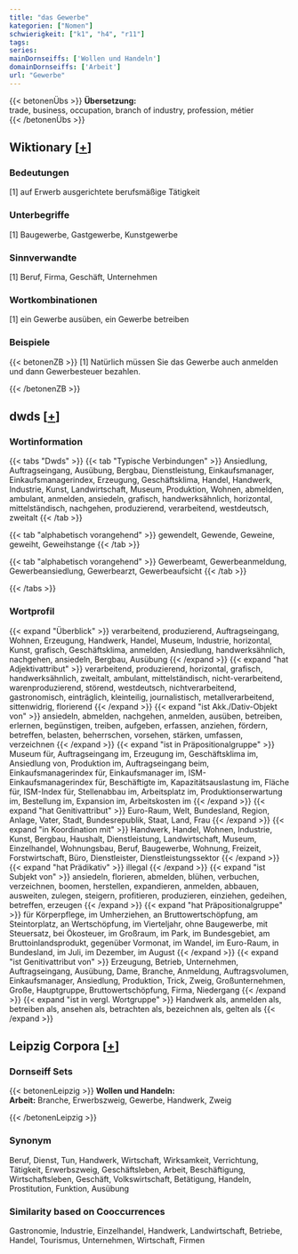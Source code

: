 ```yaml
---
title: "das Gewerbe"
kategorien: ["Nomen"]
schwierigkeit: ["k1", "h4", "r11"]
tags:
series:
mainDornseiffs: ['Wollen und Handeln']
domainDornseiffs: ['Arbeit']
url: "Gewerbe"
---
```


{{< betonenÜbs >}}
**Übersetzung:**  
trade, business, occupation, branch of industry, profession, métier  
{{< /betonenÜbs >}}

## Wiktionary [[+](https://de.wiktionary.org/wiki/Gewerbe)]

### Bedeutungen
[1] auf Erwerb ausgerichtete berufsmäßige Tätigkeit  

### Unterbegriffe
[1] Baugewerbe, Gastgewerbe, Kunstgewerbe  

### Sinnverwandte
[1] Beruf, Firma, Geschäft, Unternehmen  

### Wortkombinationen
[1] ein Gewerbe ausüben, ein Gewerbe betreiben  

### Beispiele
{{< betonenZB >}}
[1] Natürlich müssen Sie das Gewerbe auch anmelden und dann Gewerbesteuer bezahlen.  

{{< /betonenZB >}}


## dwds [[+](https://www.dwds.de/wb/Gewerbe)]

### Wortinformation
{{< tabs "Dwds" >}}
{{< tab "Typische Verbindungen" >}}
Ansiedlung, Auftragseingang, Ausübung, Bergbau, Dienstleistung, Einkaufsmanager, Einkaufsmanagerindex, Erzeugung, Geschäftsklima, Handel, Handwerk, Industrie, Kunst, Landwirtschaft, Museum, Produktion, Wohnen, abmelden, ambulant, anmelden, ansiedeln, grafisch, handwerksähnlich, horizontal, mittelständisch, nachgehen, produzierend, verarbeitend, westdeutsch, zweitalt
{{< /tab >}}

{{< tab "alphabetisch vorangehend" >}}
gewendelt, Gewende, Geweine, geweiht, Geweihstange
{{< /tab >}}

{{< tab "alphabetisch vorangehend" >}}
Gewerbeamt, Gewerbeanmeldung, Gewerbeansiedlung, Gewerbearzt, Gewerbeaufsicht
{{< /tab >}}

{{< /tabs >}}

### Wortprofil
{{< expand "Überblick" >}} verarbeitend, produzierend, Auftragseingang, Wohnen, Erzeugung, Handwerk, Handel, Museum, Industrie, horizontal, Kunst, grafisch, Geschäftsklima, anmelden, Ansiedlung, handwerksähnlich, nachgehen, ansiedeln, Bergbau, Ausübung {{< /expand >}}
{{< expand "hat Adjektivattribut" >}} verarbeitend, produzierend, horizontal, grafisch, handwerksähnlich, zweitalt, ambulant, mittelständisch, nicht-verarbeitend, warenproduzierend, störend, westdeutsch, nichtverarbeitend, gastronomisch, einträglich, kleinteilig, journalistisch, metallverarbeitend, sittenwidrig, florierend {{< /expand >}}
{{< expand "ist Akk./Dativ-Objekt von" >}} ansiedeln, abmelden, nachgehen, anmelden, ausüben, betreiben, erlernen, begünstigen, treiben, aufgeben, erfassen, anziehen, fördern, betreffen, belasten, beherrschen, vorsehen, stärken, umfassen, verzeichnen {{< /expand >}}
{{< expand "ist in Präpositionalgruppe" >}} Museum für, Auftragseingang im, Erzeugung im, Geschäftsklima im, Ansiedlung von, Produktion im, Auftragseingang beim, Einkaufsmanagerindex für, Einkaufsmanager im, ISM-Einkaufsmanagerindex für, Beschäftigte im, Kapazitätsauslastung im, Fläche für, ISM-Index für, Stellenabbau im, Arbeitsplatz im, Produktionserwartung im, Bestellung im, Expansion im, Arbeitskosten im {{< /expand >}}
{{< expand "hat Genitivattribut" >}} Euro-Raum, Welt, Bundesland, Region, Anlage, Vater, Stadt, Bundesrepublik, Staat, Land, Frau {{< /expand >}}
{{< expand "in Koordination mit" >}} Handwerk, Handel, Wohnen, Industrie, Kunst, Bergbau, Haushalt, Dienstleistung, Landwirtschaft, Museum, Einzelhandel, Wohnungsbau, Beruf, Baugewerbe, Wohnung, Freizeit, Forstwirtschaft, Büro, Dienstleister, Dienstleistungssektor {{< /expand >}}
{{< expand "hat Prädikativ" >}} illegal {{< /expand >}}
{{< expand "ist Subjekt von" >}} ansiedeln, florieren, abmelden, blühen, verbuchen, verzeichnen, boomen, herstellen, expandieren, anmelden, abbauen, ausweiten, zulegen, steigern, profitieren, produzieren, einziehen, gedeihen, betreffen, erzeugen {{< /expand >}}
{{< expand "hat Präpositionalgruppe" >}} für Körperpflege, im Umherziehen, an Bruttowertschöpfung, am Steintorplatz, an Wertschöpfung, im Vierteljahr, ohne Baugewerbe, mit Steuersatz, bei Ökosteuer, im Großraum, im Park, im Bundesgebiet, am Bruttoinlandsprodukt, gegenüber Vormonat, im Wandel, im Euro-Raum, in Bundesland, im Juli, im Dezember, im August {{< /expand >}}
{{< expand "ist Genitivattribut von" >}} Erzeugung, Betrieb, Unternehmen, Auftragseingang, Ausübung, Dame, Branche, Anmeldung, Auftragsvolumen, Einkaufsmanager, Ansiedlung, Produktion, Trick, Zweig, Großunternehmen, Große, Hauptgruppe, Bruttowertschöpfung, Firma, Niedergang {{< /expand >}}
{{< expand "ist in vergl. Wortgruppe" >}} Handwerk als, anmelden als, betreiben als, ansehen als, betrachten als, bezeichnen als, gelten als {{< /expand >}}

## Leipzig Corpora [[+](https://corpora.uni-leipzig.de/en/res?word=Gewerbe&corpusId=deu_newscrawl-public_2018)]

### Dornseiff Sets
{{< betonenLeipzig >}}
**Wollen und Handeln:**  
**Arbeit:** Branche, Erwerbszweig, Gewerbe, Handwerk, Zweig  

{{< /betonenLeipzig >}}

### Synonym
Beruf, Dienst, Tun, Handwerk, Wirtschaft, Wirksamkeit, Verrichtung, Tätigkeit, Erwerbszweig, Geschäftsleben, Arbeit, Beschäftigung, Wirtschaftsleben, Geschäft, Volkswirtschaft, Betätigung, Handeln, Prostitution, Funktion, Ausübung


### Similarity based on Cooccurrences
Gastronomie, Industrie, Einzelhandel, Handwerk, Landwirtschaft, Betriebe, Handel, Tourismus, Unternehmen, Wirtschaft, Firmen

